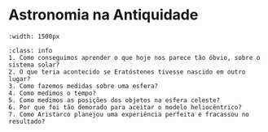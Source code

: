 # Astronomia na Antiquidade

```{figure} ../../00_images/cap_01/timeline.png
:width: 1500px

```

```{admonition} Questões
:class: info
1. Como conseguimos aprender o que hoje nos parece tão óbvio, sobre o sistema solar?
2. O que teria acontecido se Eratóstenes tivesse nascido em outro lugar?
3. Como fazemos medidas sobre uma esfera?
4. Como medimos o tempo?
5. Como medimos as posições dos objetos na esfera celeste?
6. Por que foi tão demorado para aceitar o modelo heliocêntrico?
7. Como Aristarco planejou uma experiência perfeita e fracassou no resultado?
```

